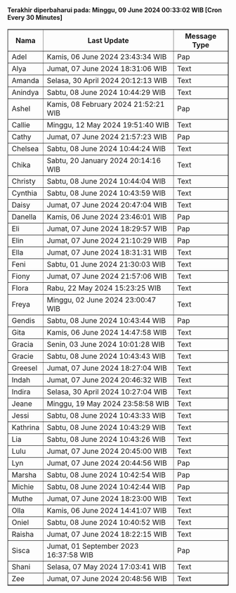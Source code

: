 #### Terakhir diperbaharui pada: Minggu, 09 June 2024 00:33:02 WIB [Cron Every 30 Minutes]

<table border='1'><tr><th>Nama</th><th>Last Update</th><th>Message Type</th></tr><tr><td>Adel</td><td>Kamis, 06 June 2024 23:43:34 WIB</td><td>Pap</td></tr><tr><td>Alya</td><td>Jumat, 07 June 2024 18:31:06 WIB</td><td>Text</td></tr><tr><td>Amanda</td><td>Selasa, 30 April 2024 20:12:13 WIB</td><td>Text</td></tr><tr><td>Anindya</td><td>Sabtu, 08 June 2024 10:44:29 WIB</td><td>Text</td></tr><tr><td>Ashel</td><td>Kamis, 08 February 2024 21:52:21 WIB</td><td>Pap</td></tr><tr><td>Callie</td><td>Minggu, 12 May 2024 19:51:40 WIB</td><td>Text</td></tr><tr><td>Cathy</td><td>Jumat, 07 June 2024 21:57:23 WIB</td><td>Pap</td></tr><tr><td>Chelsea</td><td>Sabtu, 08 June 2024 10:44:24 WIB</td><td>Text</td></tr><tr><td>Chika</td><td>Sabtu, 20 January 2024 20:14:16 WIB</td><td>Text</td></tr><tr><td>Christy</td><td>Sabtu, 08 June 2024 10:44:04 WIB</td><td>Text</td></tr><tr><td>Cynthia</td><td>Sabtu, 08 June 2024 10:43:59 WIB</td><td>Text</td></tr><tr><td>Daisy</td><td>Jumat, 07 June 2024 20:47:04 WIB</td><td>Text</td></tr><tr><td>Danella</td><td>Kamis, 06 June 2024 23:46:01 WIB</td><td>Pap</td></tr><tr><td>Eli</td><td>Jumat, 07 June 2024 18:29:57 WIB</td><td>Pap</td></tr><tr><td>Elin</td><td>Jumat, 07 June 2024 21:10:29 WIB</td><td>Pap</td></tr><tr><td>Ella</td><td>Jumat, 07 June 2024 18:31:31 WIB</td><td>Text</td></tr><tr><td>Feni</td><td>Sabtu, 01 June 2024 21:30:03 WIB</td><td>Text</td></tr><tr><td>Fiony</td><td>Jumat, 07 June 2024 21:57:06 WIB</td><td>Text</td></tr><tr><td>Flora</td><td>Rabu, 22 May 2024 15:23:25 WIB</td><td>Text</td></tr><tr><td>Freya</td><td>Minggu, 02 June 2024 23:00:47 WIB</td><td>Text</td></tr><tr><td>Gendis</td><td>Sabtu, 08 June 2024 10:43:44 WIB</td><td>Pap</td></tr><tr><td>Gita</td><td>Kamis, 06 June 2024 14:47:58 WIB</td><td>Text</td></tr><tr><td>Gracia</td><td>Senin, 03 June 2024 10:01:28 WIB</td><td>Text</td></tr><tr><td>Gracie</td><td>Sabtu, 08 June 2024 10:43:43 WIB</td><td>Text</td></tr><tr><td>Greesel</td><td>Jumat, 07 June 2024 18:27:04 WIB</td><td>Text</td></tr><tr><td>Indah</td><td>Jumat, 07 June 2024 20:46:32 WIB</td><td>Text</td></tr><tr><td>Indira</td><td>Selasa, 30 April 2024 10:27:04 WIB</td><td>Text</td></tr><tr><td>Jeane</td><td>Minggu, 19 May 2024 23:58:58 WIB</td><td>Text</td></tr><tr><td>Jessi</td><td>Sabtu, 08 June 2024 10:43:33 WIB</td><td>Text</td></tr><tr><td>Kathrina</td><td>Sabtu, 08 June 2024 10:43:29 WIB</td><td>Text</td></tr><tr><td>Lia</td><td>Sabtu, 08 June 2024 10:43:26 WIB</td><td>Text</td></tr><tr><td>Lulu</td><td>Jumat, 07 June 2024 20:45:00 WIB</td><td>Text</td></tr><tr><td>Lyn</td><td>Jumat, 07 June 2024 20:44:56 WIB</td><td>Pap</td></tr><tr><td>Marsha</td><td>Sabtu, 08 June 2024 10:42:54 WIB</td><td>Pap</td></tr><tr><td>Michie</td><td>Sabtu, 08 June 2024 10:42:44 WIB</td><td>Pap</td></tr><tr><td>Muthe</td><td>Jumat, 07 June 2024 18:23:00 WIB</td><td>Text</td></tr><tr><td>Olla</td><td>Kamis, 06 June 2024 14:41:07 WIB</td><td>Text</td></tr><tr><td>Oniel</td><td>Sabtu, 08 June 2024 10:40:52 WIB</td><td>Text</td></tr><tr><td>Raisha</td><td>Jumat, 07 June 2024 18:22:15 WIB</td><td>Text</td></tr><tr><td>Sisca</td><td>Jumat, 01 September 2023 16:37:58 WIB</td><td>Pap</td></tr><tr><td>Shani</td><td>Selasa, 07 May 2024 17:03:41 WIB</td><td>Text</td></tr><tr><td>Zee</td><td>Jumat, 07 June 2024 20:48:56 WIB</td><td>Text</td></tr></table>